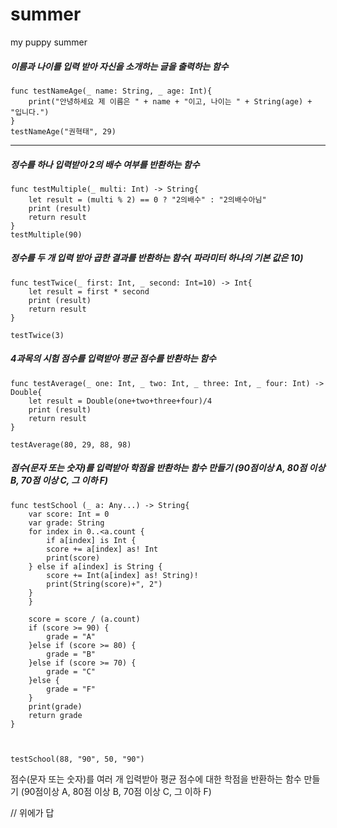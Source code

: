 # summer
my puppy summer

##### 이름과 나이를 입력 받아 자신을 소개하는 글을 출력하는 함수



```
func testNameAge(_ name: String, _ age: Int){
    print("안녕하세요 제 이름은 " + name + "이고, 나이는 " + String(age) + "입니다.")
}
testNameAge("권혁태", 29)
```


---

##### 정수를 하나 입력받아 2의 배수 여부를 반환하는 함수

```
func testMultiple(_ multi: Int) -> String{
    let result = (multi % 2) == 0 ? "2의배수" : "2의배수아님"
    print (result)
    return result
}
testMultiple(90)
```




##### 정수를 두 개 입력 받아 곱한 결과를 반환하는 함수( 파라미터 하나의 기본 값은 10)


```
func testTwice(_ first: Int, _ second: Int=10) -> Int{
    let result = first * second
    print (result)
    return result
}

testTwice(3)
```



##### 4과목의 시험 점수를 입력받아 평균 점수를 반환하는 함수


```
func testAverage(_ one: Int, _ two: Int, _ three: Int, _ four: Int) -> Double{
    let result = Double(one+two+three+four)/4
    print (result)
    return result
}

testAverage(80, 29, 88, 98)
```





##### 점수(문자 또는 숫자)를 입력받아 학점을 반환하는 함수 만들기 (90점이상 A, 80점 이상 B, 70점 이상 C, 그 이하 F)




```
func testSchool (_ a: Any...) -> String{
    var score: Int = 0
    var grade: String
    for index in 0..<a.count {
        if a[index] is Int {
        score += a[index] as! Int
        print(score)
    } else if a[index] is String {
        score += Int(a[index] as! String)!
        print(String(score)+", 2")
    }
    }

    score = score / (a.count)
    if (score >= 90) {
        grade = "A"
    }else if (score >= 80) {
        grade = "B"
    }else if (score >= 70) {
        grade = "C"
    }else {
        grade = "F"
    }
    print(grade)
    return grade
}



testSchool(88, "90", 50, "90")

```

점수(문자 또는 숫자)를 여러 개 입력받아 평균 점수에 대한 학점을 반환하는 함수 만들기 (90점이상 A, 80점 이상 B, 70점 이상 C, 그 이하 F)

// 위에가 답
